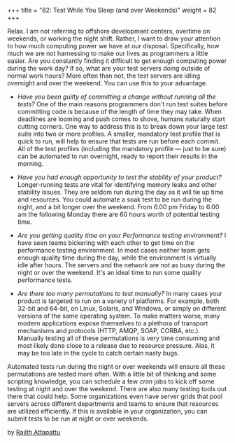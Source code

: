 +++
title = "82: Test While You Sleep (and over Weekends)"
weight = 82
+++

Relax. I am not referring to offshore development centers, overtime on weekends, or working the night shift. Rather, I want to draw your attention to how much computing power we have at our disposal. Specifically, how much we are not harnessing to make our lives as programmers a little easier. Are you constantly finding it difficult to get enough computing power during the work day? If so, what are your test servers doing outside of normal work hours? More often than not, the test servers are idling overnight and over the weekend. You can use this to your advantage.

- *Have you been guilty of committing a change without running all the tests?* One of the main reasons programmers don't run test suites before committing code is because of the length of time they may take. When deadlines are looming and push comes to shove, humans naturally start cutting corners. One way to address this is to break down your large test suite into two or more profiles. A smaller, mandatory test profile that is quick to run, will help to ensure that tests are run before each commit. All of the test profiles (including the mandatory profile — just to be sure) can be automated to run overnight, ready to report their results in the morning.

- *Have you had enough opportunity to test the stability of your product?* Longer-running tests are vital for identifying memory leaks and other stability issues. They are seldom run during the day as it will tie up time and resources. You could automate a soak test to be run during the night, and a bit longer over the weekend. From 6.00 pm Friday to 6.00 am the following Monday there are 60 hours worth of potential testing time.

- *Are you getting quality time on your Performance testing environment?* I have seen teams bickering with each other to get time on the performance testing environment. In most cases neither team gets enough quality time during the day, while the environment is virtually idle after hours. The servers and the network are not as busy during the night or over the weekend. It's an ideal time to run some quality performance tests.

- *Are there too many permutations to test manually?* In many cases your product is targeted to run on a variety of platforms. For example, both 32-bit and 64-bit, on Linux, Solaris, and Windows, or simply on different versions of the same operating system. To make matters worse, many modern applications expose themselves to a plethora of transport mechanisms and protocols (HTTP, AMQP, SOAP, CORBA, etc.). Manually testing all of these permutations is very time consuming and most likely done close to a release due to resource pressure. Alas, it may be too late in the cycle to catch certain nasty bugs.

Automated tests run during the night or over weekends will ensure all these permutations are tested more often. With a little bit of thinking and some scripting knowledge, you can schedule a few *cron* jobs to kick off some testing at night and over the weekend. There are also many testing tools out there that could help. Some organizations even have server grids that pool servers across different departments and teams to ensure that resources are utilized efficiently. If this is available in your organization, you can submit tests to be run at night or over weekends.

by [Rajith Attapattu](http://programmer.97things.oreilly.com/wiki/index.php/Rajith_Attapattu)